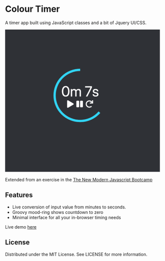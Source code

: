 # Colour Timer
A timer app built using JavaScript classes and a bit of Jquery UI/CSS.

![Preview](preview.png)

Extended from an exercise in the [The New Modern Javascript Bootcamp](
https://www.udemy.com/course/javascript-beginners-complete-tutorial/)


## Features

- Live conversion of input value from minutes to seconds.
- Groovy mood-ring shows countdown to zero
- Minimal interface for all your in-browser timing needs

Live demo [here](https://www.liamfpower.com/colourtimer)


## License

Distributed under the MIT License. See LICENSE for more information.


